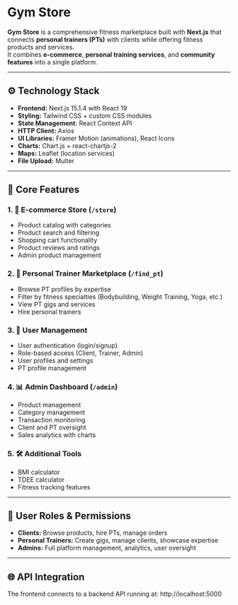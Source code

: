 # Gym Store

**Gym Store** is a comprehensive fitness marketplace built with **Next.js** that connects **personal trainers (PTs)** with clients while offering fitness products and services.  
It combines **e-commerce**, **personal training services**, and **community features** into a single platform.

---

## ⚙️ Technology Stack
- **Frontend:** Next.js 15.1.4 with React 19  
- **Styling:** Tailwind CSS + custom CSS modules  
- **State Management:** React Context API  
- **HTTP Client:** Axios  
- **UI Libraries:** Framer Motion (animations), React Icons  
- **Charts:** Chart.js + react-chartjs-2  
- **Maps:** Leaflet (location services)  
- **File Upload:** Multer  

---

## 🎯 Core Features

### 1. 🛒 E-commerce Store (`/store`)
- Product catalog with categories  
- Product search and filtering  
- Shopping cart functionality  
- Product reviews and ratings  
- Admin product management  

### 2. 🤝 Personal Trainer Marketplace (`/find_pt`)
- Browse PT profiles by expertise  
- Filter by fitness specialties (Bodybuilding, Weight Training, Yoga, etc.)  
- View PT gigs and services  
- Hire personal trainers  

### 3. 👤 User Management
- User authentication (login/signup)  
- Role-based access (Client, Trainer, Admin)  
- User profiles and settings  
- PT profile management  

### 4. 📊 Admin Dashboard (`/admin`)
- Product management  
- Category management  
- Transaction monitoring  
- Client and PT oversight  
- Sales analytics with charts  

### 5. 🛠️ Additional Tools
- BMI calculator  
- TDEE calculator  
- Fitness tracking features  

---

## 🔐 User Roles & Permissions
- **Clients:** Browse products, hire PTs, manage orders  
- **Personal Trainers:** Create gigs, manage clients, showcase expertise  
- **Admins:** Full platform management, analytics, user oversight  

---

## 🌐 API Integration
The frontend connects to a backend API running at: http://localhost:5000

